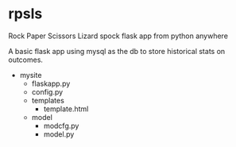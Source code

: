 # rpsls
Rock Paper Scissors Lizard spock flask app from python anywhere

A basic flask app using mysql as the db to store historical stats on outcomes.

- mysite
  - flaskapp.py 
  - config.py 
  - templates
    - template.html 
  - model 
    - modcfg.py
    - model.py
